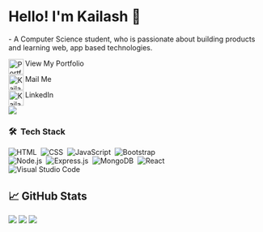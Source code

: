 # Hello! I'm Kailash 👋
<p>- A Computer Science student, who is passionate about building products and learning web, app based technologies.</p>

View My Portfolio
<a href="https://bit.ly/kailashmms">
  <img align="left" alt="Portfolio" width="30px" height="30px" src="https://img.icons8.com/cotton/64/000000/website.png"/>
</a>

Mail Me
<a href="mailto:srikarkailash9@gmail.com">
  <img align="left" alt="Kailash's Mail" width="30px" height="30px" src="https://cdn.svgporn.com/logos/google-gmail.svg" />
</a>

LinkedIn
<a href="https://in.linkedin.com/in/kailash-medavarapu-51b560107">
  <img align="left" alt="Kailash's LI" width="30px" height="30px" src="https://raw.githubusercontent.com/peterthehan/peterthehan/master/assets/linkedin.svg" />
</a>

![](https://visitor-badge.glitch.me/badge?page_id=kailash108)

### 🛠 &nbsp;Tech Stack

![HTML](https://img.shields.io/badge/-HTML-05122A?style=flat&logo=HTML5)&nbsp;
![CSS](https://img.shields.io/badge/-CSS-05122A?style=flat&logo=CSS3&logoColor=1572B6)&nbsp;
![JavaScript](https://img.shields.io/badge/-JavaScript-05122A?style=flat&logo=javascript)&nbsp;
![Bootstrap](https://img.shields.io/badge/-Bootstrap-05122A?style=flat&logo=bootstrap&logoColor=563D7C)
<br />
![Node.js](https://img.shields.io/badge/-Node.js-05122A?style=flat&logo=node.js)&nbsp;
![Express.js](https://img.shields.io/badge/-Express.js-05122A?style=flat&logo=express)&nbsp;
![MongoDB](https://img.shields.io/badge/-MongoDB-05122A?style=flat&logo=mongodb)&nbsp;
![React](https://img.shields.io/badge/-React-05122A?style=flat&logo=react)&nbsp;
<br />
![Visual Studio Code](https://img.shields.io/badge/-Visual%20Studio%20Code-05122A?style=flat&logo=visual-studio-code&logoColor=007ACC)&nbsp;
<!-- <br />
![Git](https://img.shields.io/badge/-Git-05122A?style=flat&logo=git)&nbsp;
![GitHub](https://img.shields.io/badge/-GitHub-05122A?style=flat&logo=github)&nbsp;
<br /> --->

## &#x1f4c8; GitHub Stats

<p>
  <img src="https://github-readme-stats.vercel.app/api?username=Kailash108&show_icons=true&count_private=true&include_all_commits=true&theme=radical" />
  <img src="https://github-readme-streak-stats.herokuapp.com/?user=Kailash108&theme=radical" />
  <img src="https://github-readme-stats.vercel.app/api/top-langs?username=Kailash108&show_icons=true&locale=en&layout=compact&theme=radical" />
</p>
 
<br />
